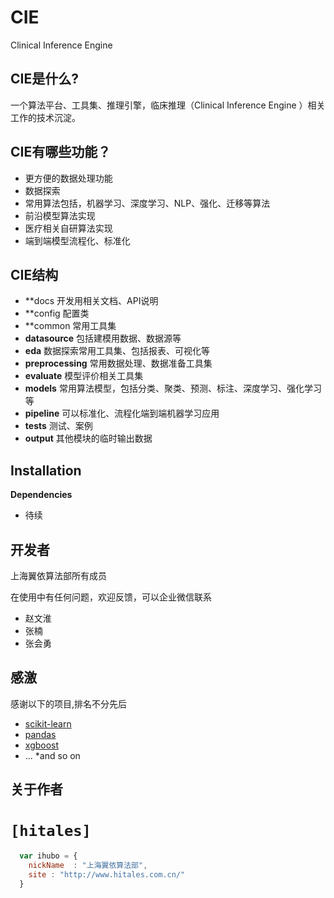 
# CIE 
Clinical Inference Engine

## CIE是什么?

一个算法平台、工具集、推理引擎，临床推理（Clinical Inference Engine ）相关工作的技术沉淀。 


## CIE有哪些功能？
* 更方便的数据处理功能
* 数据探索
* 常用算法包括，机器学习、深度学习、NLP、强化、迁移等算法
* 前沿模型算法实现
* 医疗相关自研算法实现
* 端到端模型流程化、标准化

## CIE结构
* **docs
  开发用相关文档、API说明
* **config
  配置类
* **common
  常用工具集
* **datasource**
  包括建模用数据、数据源等
* **eda**
  数据探索常用工具集、包括报表、可视化等
* **preprocessing**
  常用数据处理、数据准备工具集
* **evaluate**
  模型评价相关工具集
* **models**
  常用算法模型，包括分类、聚类、预测、标注、深度学习、强化学习等
* **pipeline**
  可以标准化、流程化端到端机器学习应用
* **tests**
  测试、案例
* **output**
  其他模块的临时输出数据
## Installation
**Dependencies**
* 待续

## 开发者
上海翼依算法部所有成员

在使用中有任何问题，欢迎反馈，可以企业微信联系
* 赵文淮
* 张楠
* 张会勇
## 感激
感谢以下的项目,排名不分先后

* [scikit-learn](https://github.com/scikit-learn/scikit-learn) 
* [pandas](https://github.com/pandas-dev/pandas)
* [xgboost](https://github.com/dmlc/xgboost)
* ... *and so on

## 关于作者

# `[hitales]`
```javascript
  var ihubo = {
    nickName  : "上海翼依算法部",
    site : "http://www.hitales.com.cn/"
  }
```
